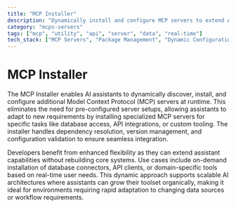 ```yaml
---
title: "MCP Installer"
description: "Dynamically install and configure MCP servers to extend AI assistant capabilities with new tools and data sources."
category: "mcps-servers"
tags: ["mcp", "utility", "api", "server", "data", "real-time"]
tech_stack: ["MCP Servers", "Package Management", "Dynamic Configuration", "AI Assistants"]
---
```


# MCP Installer

The MCP Installer enables AI assistants to dynamically discover, install, and configure additional Model Context Protocol (MCP) servers at runtime. This eliminates the need for pre-configured server setups, allowing assistants to adapt to new requirements by installing specialized MCP servers for specific tasks like database access, API integrations, or custom tooling. The installer handles dependency resolution, version management, and configuration validation to ensure seamless integration.

Developers benefit from enhanced flexibility as they can extend assistant capabilities without rebuilding core systems. Use cases include on-demand installation of database connectors, API clients, or domain-specific tools based on real-time user needs. This dynamic approach supports scalable AI architectures where assistants can grow their toolset organically, making it ideal for environments requiring rapid adaptation to changing data sources or workflow requirements.
